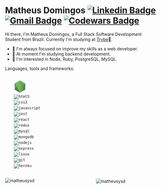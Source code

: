 # Matheus Domingos [![Linkedin Badge](https://img.shields.io/badge/-matheusysd-blue?style=flat-square&logo=Linkedin&logoColor=white&link=https://www.linkedin.com/in/matheusysd/)](https://www.linkedin.com/in/matheusysd/) [![Gmail Badge](https://img.shields.io/badge/-matheusysd@gmail.com-c14438?style=flat-square&logo=Gmail&logoColor=white&link=mailto:matheusysd@gmail.com)](mailto:matheusysd@gmail.com) [![Codewars Badge](https://www.codewars.com/users/matheusysd/badges/micro)](https://www.codewars.com/users/matheusysd/badges/micro)

<!--
**matheusysd/matheusysd** is a ✨ _special_ ✨ repository because its `README.md` (this file) appears on your GitHub profile.
Here are some ideas to get you started:

- 🔭 I’m currently working on ...
- 🌱 I’m currently learning ...
- 👯 I’m looking to collaborate on ...
- 🤔 I’m looking for help with ...
- 💬 Ask me about ...
- 📫 How to reach me: ...
- 😄 Pronouns: ...
- ⚡ Fun fact: ...
-->


Hi there, I'm Matheus Domingos, a Full Stack Software Development Student from Brazil. Currently I'm studying at [Trybe](https://www.betrybe.com/):rocket:.

- 🔭 I'm always focused on improve my skills as a web developer.
- 🌱 At moment I'm studying backend development.
- :book: I'm interested in Node, Ruby, PostgreSQL, MySQL.

Languages, tools and frameworks:
<p align="left">
  <code>
    <img height="40" src="https://raw.githubusercontent.com/github/explore/80688e429a7d4ef2fca1e82350fe8e3517d3494d/topics/nodejs/nodejs.png" />
    <img src="https://devicons.github.io/devicon/devicon.git/icons/html5/html5-original-wordmark.svg" alt="html5" height="40"/> 
    <img src="https://devicons.github.io/devicon/devicon.git/icons/css3/css3-original-wordmark.svg" alt="css3" height="40" /> 
    <img src="https://devicons.github.io/devicon/devicon.git/icons/javascript/javascript-original.svg" alt="javascript" height="40"/> 
    <img src="https://www.learnstorybook.com/intro-to-storybook/logo-jest.png" alt="jest" height="40" />
    <img src="https://devicons.github.io/devicon/devicon.git/icons/react/react-original-wordmark.svg" alt="react" height="40" /> 
    <img src="https://devicons.github.io/devicon/devicon.git/icons/redux/redux-original.svg" alt="redux" height="40" /> 
    <img src="https://devicons.github.io/devicon/devicon.git/icons/mysql/mysql-original-wordmark.svg" alt="mysql" height="40" /> 
    <img src="https://devicons.github.io/devicon/devicon.git/icons/mongodb/mongodb-original-wordmark.svg" alt="mongodb" height="40"/> 
    <img src="https://devicons.github.io/devicon/devicon.git/icons/nodejs/nodejs-original-wordmark.svg" alt="nodejs" height="40"/> 
    <img src="https://devicons.github.io/devicon/devicon.git/icons/express/express-original-wordmark.svg" alt="express" height="40" /> 
    <img src="https://devicons.github.io/devicon/devicon.git/icons/linux/linux-original.svg" alt="linux" height="40" />
    <img src="https://devicons.github.io/devicon/devicon.git/icons/git/git-original.svg" alt="git" height="40"/> 
    <img src="https://devicons.github.io/devicon/devicon.git/icons/heroku/heroku-plain.svg" alt="heroku" height="40" />
  </code>
</p>

<p>
    <img align="left" src="https://github-readme-stats.vercel.app/api/top-langs/?username=matheusysd&layout=compact&theme=dark&title_color=268bd2" alt="matheusysd" width="300" />
</p>
<p>
    <img align="center" src="https://github-readme-stats.vercel.app/api?username=matheusysd&count_private=true&show_icons=true&theme=dark&icon_color=268bd2&title_color=268bd2" alt="matheusysd" width="400"/>
</p>


